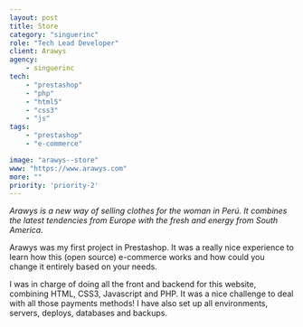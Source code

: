 ```yaml
---
layout: post
title: Store
category: "singuerinc"
role: "Tech Lead Developer"
client: Arawys
agency:
    - singuerinc
tech:
    - "prestashop"
    - "php"
    - "html5"
    - "css3"
    - "js"
tags:
    - "prestashop"
    - "e-commerce"

image: "arawys--store"
www: "https://www.arawys.com"
more: ""
priority: 'priority-2'
---
```


_Arawys is a new way of selling clothes for the woman in Per&uacute;. It combines the latest tendencies from Europe with the fresh and energy from South America._

Arawys was my first project in Prestashop. It was a really nice experience to learn how this (open source) e-commerce works and how could you change it entirely based on your needs.

I was in charge of doing all the front and backend for this website, combining HTML, CSS3, Javascript and PHP. It was a nice challenge to deal with all those payments methods! I have also set up all environments, servers, deploys, databases and backups.
